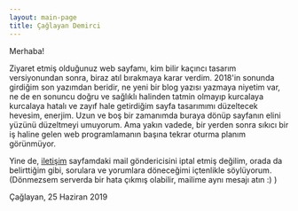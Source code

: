 ```yaml
---
layout: main-page
title: Çağlayan Demirci
---
```


Merhaba!

Ziyaret etmiş olduğunuz web sayfamı, kim bilir kaçıncı tasarım versiyonundan sonra, biraz atıl bırakmaya karar verdim. 2018'in sonunda girdiğim son yazımdan beridir, ne yeni bir blog yazısı yazmaya niyetim var, ne de en sonuncu doğru ve sağlıklı halinden tatmin olmayıp kurcalaya kurcalaya hatalı ve zayıf hale getirdiğim sayfa tasarımımı düzeltecek hevesim, enerjim. Uzun ve boş bir zamanımda buraya dönüp sayfanın elini yüzünü düzeltmeyi umuyorum. Ama yakın vadede, bir yerden sonra sıkıcı bir iş haline gelen web programlamanın başına tekrar oturma planım görünmüyor.

Yine de, [iletişim](http://cademirci.com/contact) sayfamdaki mail göndericisini iptal etmiş değilim, orada da belirttiğim gibi, sorulara ve yorumlara döneceğimi içtenlikle söylüyorum. (Dönmezsem serverda bir hata çıkmış olabilir, mailime aynı mesajı atın :) )

Çağlayan, 25 Haziran 2019

<br><br><br><br>

<style>
    #hp { color: #fff; }
</style>
